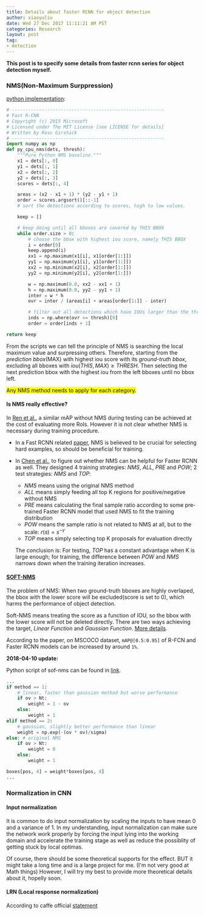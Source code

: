 ```yaml
---
title: Details about faster RCNN for object detection
author: xiaoyuliu
date: Wed 27 Dec 2017 11:11:21 AM PST
categories: Research
layout: post
tag:
- detection
---
```


**This post is to specify some details from faster rcnn series for object detection myself.**

### NMS(Non-Maximum Surppression)

[python implementation][1]:

```python
# --------------------------------------------------------
# Fast R-CNN
# Copyright (c) 2015 Microsoft
# Licensed under The MIT License [see LICENSE for details]
# Written by Ross Girshick
# --------------------------------------------------------
import numpy as np
def py_cpu_nms(dets, thresh):
    """Pure Python NMS baseline."""
    x1 = dets[:, 0]
    y1 = dets[:, 1]
    x2 = dets[:, 2]
    y2 = dets[:, 3]
    scores = dets[:, 4]

    areas = (x2 - x1 + 1) * (y2 - y1 + 1)
    order = scores.argsort()[::-1] 
    # sort the detections according to scores, high to low values.

    keep = []

    # keep doing until all bboxes are covered by THIS BBOX
    while order.size > 0: 
        # choose the bbox with highest iou score, namely THIS BBOX
        i = order[0] 
        keep.append(i)
        xx1 = np.maximum(x1[i], x1[order[1:]])
        yy1 = np.maximum(y1[i], y1[order[1:]])
        xx2 = np.minimum(x2[i], x2[order[1:]])
        yy2 = np.minimum(y2[i], y2[order[1:]])

        w = np.maximum(0.0, xx2 - xx1 + 1)
        h = np.maximum(0.0, yy2 - yy1 + 1)
        inter = w * h
        ovr = inter / (areas[i] + areas[order[1:]] - inter)

        # filter out all detections which have IOUs larger than the threshold, which means they are covered by THIS BBOX
        inds = np.where(ovr <= thresh)[0] 
        order = order[inds + 1]

return keep
```

From the scripts we can tell the principle of NMS is searching the local maximum value and surpressing others. Therefore, starting from the *prediction bbox*(MAX) with highest iou score with its *ground-truth bbox*, excluding all bboxes with $iou(THIS, MAX) \geqslant THRESH$. Then selecting the next prediction bbox with the highest iou from the left bboxes until no bbox left.

<span style="background: yellow">Any NMS method needs to apply for each category.</span>

#### Is NMS really effective?

In [Ren et al.][2], a similar mAP without NMS during testing can be achieved at the cost of evaluating more RoIs. However it is not clear whether NMS is necessary during training procedure.

- In a Fast RCNN related [paper][3], NMS is believed to be crucial for selecting hard examples, so should be beneficial for training.
- In [Chen et al.][4], to figure out whether NMS can be helpful for Faster RCNN as well. They designed 4 training strategies: *NMS*, *ALL*, *PRE* and *POW*; 2 test strategies: *NMS* and *TOP*:
    + *NMS* means using the original NMS method
    + *ALL* means simply feeding all top K regions for positive/negative without NMS
    + *PRE* means calculating the final sample ratio according to some pre-trained Faster RCNN model that used NMS to fit the training distribution
    + *POW* means the sample ratio is not related to NMS at all, but to the scale: $r(s) = s^{-\gamma}$
    + *TOP* means simply selecting top K proposals for evaluation directly

    The conclusion is: For testing, *TOP* has a constant advantage when K is large enough; for training, the difference between *POW* and *NMS* narrows down when the training iteration increases.


#### [SOFT-NMS][6]

The problem of NMS:
When two ground-truth bboxes are highly overlaped, the bbox with the lower score will be excluded(score is set to 0), which harms the performance of object detection.

Soft-NMS means treating the score as a function of IOU, so the bbox with the lower score will not be deleted directly. There are two ways achieving the target, *Linear Function* and *Gaussian Function*. [More details][5].

According to the paper, on MSCOCO dataset, `mAP@[0.5:0.95]` of R-FCN and Faster RCNN models can be increased by around `1%`.

**2018-04-10 update:**

Python script of sof-nms can be found in [link][7].

```python
...
if method == 1:
    # linear, faster than gaussian method but worse performance
    if ov > Nt: 
        weight = 1 - ov
    else:
        weight = 1
elif method == 2:
    # gaussian, slightly better performance than linear
    weight = np.exp(-(ov * ov)/sigma)
else: # original NMS
    if ov > Nt: 
        weight = 0
    else:
        weight = 1

boxes[pos, 4] = weight*boxes[pos, 4]
...
```

### Normalization in CNN

#### Input normalization

It is common to do input normalization by scaling the inputs to have mean 0 and a variance of 1. In my understanding, input normalization can make sure the network work properly by forcing the input lying into the working domain and accelerate the training stage as well as reduce the possiblity of getting stuck by local optimas.

Of course, there should be some theoretical supports for the effect. BUT it might take a long time and is a large project for me. (I'm not very good at Math things) However, I will try my best to provide more theoretical details about it, hopelly soon.

#### LRN (Local response normalization)

According to caffe official [statement][8]




[1]: https://github.com/rbgirshick/py-faster-rcnn/blob/master/lib/nms/py_cpu_nms.py
[2]: https://arxiv.org/abs/1506.01497
[3]: https://arxiv.org/abs/1604.03540
[4]: https://arxiv.org/abs/1702.02138
[5]: https://arxiv.org/pdf/1704.04503.pdf
[6]: https://arxiv.org/abs/1704.04503
[7]: https://github.com/bharatsingh430/soft-nms/blob/b8e69bdf8df2ad53025c9d198ded909b50471d4f/lib/nms/cpu_nms.pyx#L17
[8]: http://caffe.berkeleyvision.org/tutorial/layers/lrn.html